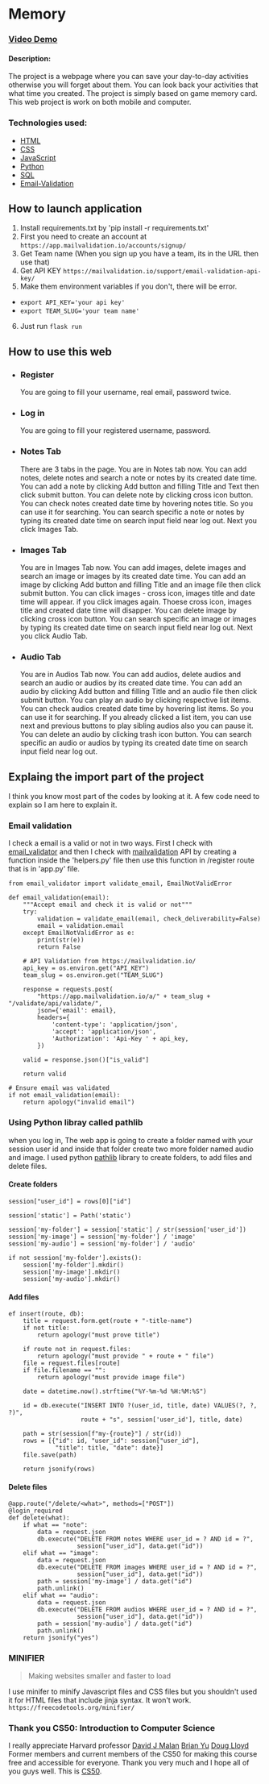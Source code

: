 # Memory

### [Video Demo](https://www.youtube.com/watch?v=8YBiQSOyIGI)

#### Description:
The project is a webpage where you can save your day-to-day activities otherwise you will forget about them. You can look back your activities that what time you created. The project is simply based on game memory card. This web project is work on both mobile and computer.

### Technologies used:

- [HTML](https://www.w3schools.com/html/default.asp)
- [CSS](https://www.w3schools.com/css/default.asp)
- [JavaScript](https://www.w3schools.com/js/default.asp)
- [Python](https://www.w3schools.com/python/default.asp)
- [SQL](https://www.w3schools.com/sql/default.asp)
- [Email-Validation](https://mailvalidation.io/support/python-email-validation/)

## How to launch application
1. Install requirements.txt by 'pip install -r requirements.txt'
2. First you need to create an account at `https://app.mailvalidation.io/accounts/signup/`
3. Get Team name (When you sign up you have a team, its in the URL then use that)
4. Get API KEY `https://mailvalidation.io/support/email-validation-api-key/`
5. Make them environment variables if you don't, there will be error.
- `export API_KEY='your api key'`
- `export TEAM_SLUG='your team name'`
6. Just run `flask run`

## How to use this web

- ### Register
  You are going to fill your username, real email, password twice.

- ### Log in
   You are going to fill your registered username, password.

- ### Notes Tab
   There are 3 tabs in the page.
   You are in Notes tab now.
   You can add notes, delete notes and search a note or notes by its created date time.
   You can add a note by clicking Add button and filling Title and Text then click submit button.
   You can delete note by clicking cross icon button.
   You can check notes created date time by hovering notes title. So you can use it for searching.
   You can search specific a note or notes by typing its created date time on search input field near log out.
   Next you click Images Tab.

- ### Images Tab
   You are in Images Tab now.
   You can add images, delete images and search an image or images by its created date time.
   You can add an image by clicking Add button and filling Title and an image file then click submit button.
   You can click images - cross icon, images title and date time will appear.
   if you click images again. Thoese cross icon, images title and created date time will disapper.
   You can delete image by clicking cross icon button.
   You can search specific an image or images by typing its created date time on search input field near log out.
   Next you click Audio Tab.

- ### Audio Tab
   You are in Audios Tab now.
   You can add audios, delete audios and search an audio or audios by its created date time.
   You can add an audio by clicking Add button and filling Title and an audio file then click submit button.
   You can play an audio by clicking respective list items.
   You can check audios created date time by hovering list items. So you can use it for searching.
   If you already clicked a list item, you can use next and previous buttons to play sibling audios also you can pause it.
   You can delete an audio by clicking trash icon button.
   You can search specific an audio or audios by typing its created date time on search input field near log out.

## Explaing the import part of the project

I think you know most part of the codes by looking at it. A few code need to explain so I am here to explain it.

### Email validation

I check a email is a valid or not in two ways. First I check with [email_validator](https://pypi.org/project/email-validator/) and then I check with [mailvalidation](https://mailvalidation.io/) API by creating a function inside the 'helpers.py' file then use this function in /register route that is in 'app.py' file.

```
from email_validator import validate_email, EmailNotValidError

def email_validation(email):
    """Accept email and check it is valid or not"""
    try:
        validation = validate_email(email, check_deliverability=False)
        email = validation.email
    except EmailNotValidError as e:
        print(str(e))
        return False

    # API Validation from https://mailvalidation.io/
    api_key = os.environ.get("API_KEY")
    team_slug = os.environ.get("TEAM_SLUG")

    response = requests.post(
        "https://app.mailvalidation.io/a/" + team_slug + "/validate/api/validate/",
        json={'email': email},
        headers={
            'content-type': 'application/json',
            'accept': 'application/json',
            'Authorization': 'Api-Key ' + api_key,
        })

    valid = response.json()["is_valid"]

    return valid
```

```
# Ensure email was validated
if not email_validation(email):
    return apology("invalid email")
```

### Using Python libray called pathlib
when you log in, The web app is going to create a folder named with your session user id and inside that folder create two more folder named audio and image. I used python [pathlib](https://docs.python.org/3/library/pathlib.html) library to create folders, to add files and delete files.

#### Create folders
```
session["user_id"] = rows[0]["id"]

session['static'] = Path('static')

session['my-folder'] = session['static'] / str(session['user_id'])
session['my-image'] = session['my-folder'] / 'image'
session['my-audio'] = session['my-folder'] / 'audio'

if not session['my-folder'].exists():
    session['my-folder'].mkdir()
    session['my-image'].mkdir()
    session['my-audio'].mkdir()
```

#### Add files
```
ef insert(route, db):
    title = request.form.get(route + "-title-name")
    if not title:
        return apology("must prove title")

    if route not in request.files:
        return apology("must provide " + route + " file")
    file = request.files[route]
    if file.filename == "":
        return apology("must provide image file")

    date = datetime.now().strftime("%Y-%m-%d %H:%M:%S")

    id = db.execute("INSERT INTO ?(user_id, title, date) VALUES(?, ?, ?)",
                    route + "s", session['user_id'], title, date)

    path = str(session[f"my-{route}"] / str(id))
    rows = [{"id": id, "user_id": session["user_id"],
             "title": title, "date": date}]
    file.save(path)

    return jsonify(rows)
```

#### Delete files
```
@app.route("/delete/<what>", methods=["POST"])
@login_required
def delete(what):
    if what == "note":
        data = request.json
        db.execute("DELETE FROM notes WHERE user_id = ? AND id = ?",
                   session["user_id"], data.get("id"))
    elif what == "image":
        data = request.json
        db.execute("DELETE FROM images WHERE user_id = ? AND id = ?",
                   session["user_id"], data.get("id"))
        path = session['my-image'] / data.get("id")
        path.unlink()
    elif what == "audio":
        data = request.json
        db.execute("DELETE FROM audios WHERE user_id = ? AND id = ?",
                   session["user_id"], data.get("id"))
        path = session['my-audio'] / data.get("id")
        path.unlink()
    return jsonify("yes")
```

### MINIFIER
>Making websites smaller and faster to load

I use minifer to minify Javascript files and CSS files but you shouldn't used it for HTML files that include jinja syntax. It won't work. `https://freecodetools.org/minifier/`


### Thank you CS50: Introduction to Computer Science
I really appreciate
Harvard professor [David J Malan](https://cs.harvard.edu/malan/)
[Brian Yu](https://brianyu.me/)
[Doug Lloyd](https://douglloyd.com/)
Former members and current members of the CS50
for making this course free and accessible for everyone. Thank you very much and I hope all of you guys well.
This is [CS50](https://www.edx.org/course/introduction-computer-science-harvardx-cs50x).
